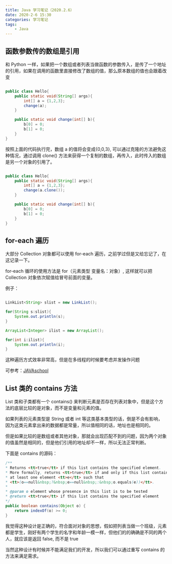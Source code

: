 ```yaml
---
title: Java 学习笔记（2020.2.6）
date: 2020-2-6 15:30
categories: 学习笔记
tags:
    - Java
---
```


函数参数传的数组是引用
---

和 Python 一样，如果把一个数组或者列表当做函数的参数传入，是传了一个地址的引用，如果在调用的函数里直接修改了数组的值，那么原本数组的值也会跟着改变

```Java

public class Hello{
    public static void(String[] args){
        int[] a = {1,2,3};
        change(a);
    }

    public static void change(int[] b){
        b[0] = 0;
        b[1] = 0;
    }
}

```

按照上面的代码执行完，数组 a 的值将会变成{0,0,3}, 可以通过克隆的方法避免这种情况，通过调用 clone() 方法来获得一个复制的数组，再传入，此时传入的数组是另一个对象的引用了。

```Java

public class Hello{
    public static void(String[] args){
        int[] a = {1,2,3};
        change(a.clone());
    }

    public static void change(int[] b){
        b[0] = 0;
        b[1] = 0;
    }
}

```

<!--more-->

for-each 遍历
---

大部分 Collection 对象都可以使用 for-each 遍历，之前学过但是又给忘记了，在这记录一下。

for-each 循环的使用方法是 for（元素类型 变量名：对象）, 这样就可以把 Collection 对象依次赋值给冒号前面的变量。

例子：

```Java

LinkList<String> slist = new LinkList();

for(String s:slist){
    System.out.println(s);
}

ArrayList<Integer> ilist = new ArrayList();

for(int i:ilist){
    System.out.println(i);
}

```

这种遍历方式效率非常高，但是在多线程的时候要考虑并发操作问题

可参考：[JAVAschool](http://www.51gjie.com/java/639.html)

List 类的 contains 方法
---

List 类和子类都有一个 contains() 来判断元素是否存在列表对象中，但是这个方法的底层比较的是对象，而不是变量和元素的值。

如果列表的元素类型是 String 或者 int 等这类基本类型的话，倒是不会有影响，因为这类元素拿出来的数据都是常量，所以值相同的话，地址也是相同的。

但是如果比较的是数组或者其他对象，那就会出现匹配不到的问题，因为两个对象的值虽然是相同的，但是他们引用的地址却不一样，所以无法正常判断。

下面是 contains 的源码：

```Java
/**
* Returns <tt>true</tt> if this list contains the specified element.
* More formally, returns <tt>true</tt> if and only if this list contains
* at least one element <tt>e</tt> such that
* <tt>(o==null&nbsp;?&nbsp;e==null&nbsp;:&nbsp;o.equals(e))</tt>.
*
* @param o element whose presence in this list is to be tested
* @return <tt>true</tt> if this list contains the specified element
*/
public boolean contains(Object o) {
    return indexOf(o) >= 0;
}
```

我觉得这种设计是正确的，符合面对对象的思想，假如把列表当做一个班级，元素都是学生，刚好有两个学生的名字和年龄一模一样，但他们的的确确是不同的两个人，就应该是返回 false, 而不是 true

当然这种设计有时候并不能满足我们的开发，所以我们可以通过重写 contains 的方法来满足需求。
